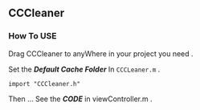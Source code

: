 ## CCCleaner

### How To USE
Drag CCCleaner to anyWhere in your project you need .

Set the _**Default Cache Folder**_ In `CCCLeaner.m` .

`import "CCCleaner.h"`


Then ... See the _**CODE**_ in viewController.m .